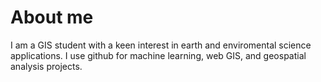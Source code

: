 # About me
I am a GIS student with a keen interest in earth and enviromental science applications. I use github for machine learning, web GIS, and geospatial analysis projects.

